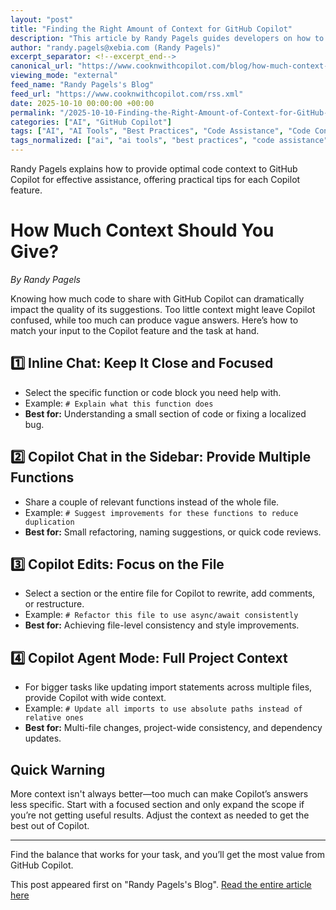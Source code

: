 ```yaml
---
layout: "post"
title: "Finding the Right Amount of Context for GitHub Copilot"
description: "This article by Randy Pagels guides developers on how to optimize the effectiveness of GitHub Copilot by providing the right amount of context for different tasks. It details when to use minimal versus broader code snippets, depending on the Copilot feature and the complexity of the task being performed, with actionable examples for each mode."
author: "randy.pagels@xebia.com (Randy Pagels)"
excerpt_separator: <!--excerpt_end-->
canonical_url: "https://www.cooknwithcopilot.com/blog/how-much-context-should-you-give.html"
viewing_mode: "external"
feed_name: "Randy Pagels's Blog"
feed_url: "https://www.cooknwithcopilot.com/rss.xml"
date: 2025-10-10 00:00:00 +00:00
permalink: "/2025-10-10-Finding-the-Right-Amount-of-Context-for-GitHub-Copilot.html"
categories: ["AI", "GitHub Copilot"]
tags: ["AI", "AI Tools", "Best Practices", "Code Assistance", "Code Context", "Code Refactoring", "Copilot Agent Mode", "Copilot Chat", "Copilot Edits", "Copilot Sidebar", "Developer Productivity", "GitHub Copilot", "Posts", "VS Code"]
tags_normalized: ["ai", "ai tools", "best practices", "code assistance", "code context", "code refactoring", "copilot agent mode", "copilot chat", "copilot edits", "copilot sidebar", "developer productivity", "github copilot", "posts", "vs code"]
---
```


Randy Pagels explains how to provide optimal code context to GitHub Copilot for effective assistance, offering practical tips for each Copilot feature.<!--excerpt_end-->

# How Much Context Should You Give?

*By Randy Pagels*

Knowing how much code to share with GitHub Copilot can dramatically impact the quality of its suggestions. Too little context might leave Copilot confused, while too much can produce vague answers. Here’s how to match your input to the Copilot feature and the task at hand.

## 1️⃣ Inline Chat: Keep It Close and Focused

- Select the specific function or code block you need help with.
- Example: `# Explain what this function does`
- **Best for:** Understanding a small section of code or fixing a localized bug.

## 2️⃣ Copilot Chat in the Sidebar: Provide Multiple Functions

- Share a couple of relevant functions instead of the whole file.
- Example: `# Suggest improvements for these functions to reduce duplication`
- **Best for:** Small refactoring, naming suggestions, or quick code reviews.

## 3️⃣ Copilot Edits: Focus on the File

- Select a section or the entire file for Copilot to rewrite, add comments, or restructure.
- Example: `# Refactor this file to use async/await consistently`
- **Best for:** Achieving file-level consistency and style improvements.

## 4️⃣ Copilot Agent Mode: Full Project Context

- For bigger tasks like updating import statements across multiple files, provide Copilot with wide context.
- Example: `# Update all imports to use absolute paths instead of relative ones`
- **Best for:** Multi-file changes, project-wide consistency, and dependency updates.

## Quick Warning

More context isn't always better—too much can make Copilot’s answers less specific. Start with a focused section and only expand the scope if you’re not getting useful results. Adjust the context as needed to get the best out of Copilot.

---

Find the balance that works for your task, and you’ll get the most value from GitHub Copilot.

This post appeared first on "Randy Pagels's Blog". [Read the entire article here](https://www.cooknwithcopilot.com/blog/how-much-context-should-you-give.html)
